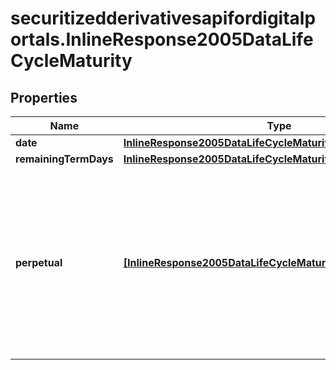 # securitizedderivativesapifordigitalportals.InlineResponse2005DataLifeCycleMaturity

## Properties

Name | Type | Description | Notes
------------ | ------------- | ------------- | -------------
**date** | [**InlineResponse2005DataLifeCycleMaturityDate**](InlineResponse2005DataLifeCycleMaturityDate.md) |  | [optional] 
**remainingTermDays** | [**InlineResponse2005DataLifeCycleMaturityRemainingTermDays**](InlineResponse2005DataLifeCycleMaturityRemainingTermDays.md) |  | [optional] 
**perpetual** | [**[InlineResponse2005DataLifeCycleMaturityPerpetual]**](InlineResponse2005DataLifeCycleMaturityPerpetual.md) | Indicates whether perpetual and non-perpetual securitized derivatives are among the results. A perpetual securitized derivative is one that does not mature. | [optional] 


